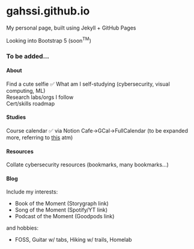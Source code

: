 # gahssi.github.io

My personal page, built using Jekyll + GitHub Pages

Looking into Bootstrap 5 (soon<sup>TM</sup>)

### To be added...

#### About
Find a cute selfie ✅ 
What am I self-studying (cybersecurity, visual computing, ML)  
Research labs/orgs I follow  
Cert/skills roadmap

#### Studies
Course calendar ✅ via Notion Cafe->GCal->FullCalendar (to be expanded more, referring to [this](https://fullcalendar.io/docs) atm)

#### Resources
Collate cybersecurity resources (bookmarks, many bookmarks...)

#### Blog
Include my interests:
* Book of the Moment (Storygraph link)
* Song of the Moment (Spotify/YT link)
* Podcast of the Moment (Goodpods link)

and hobbies:
* FOSS, Guitar w/ tabs, Hiking w/ trails, Homelab
